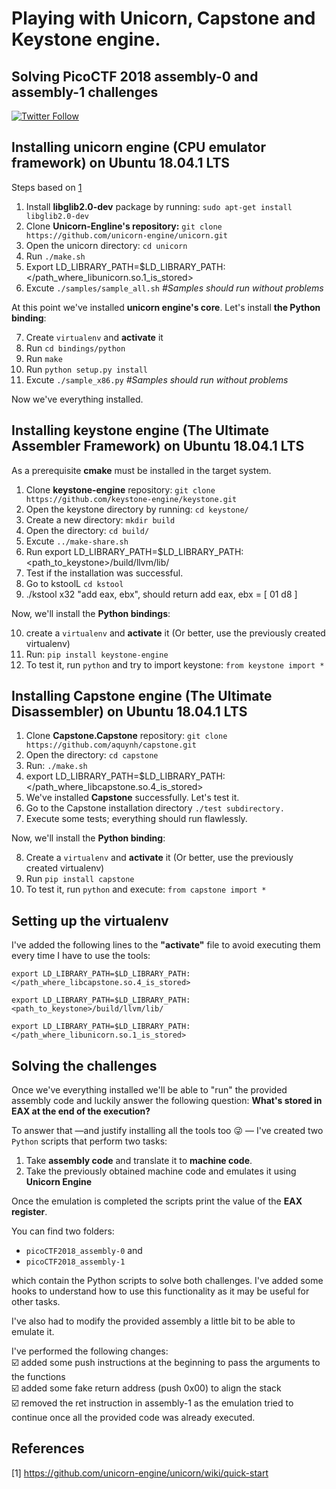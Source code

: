 # Playing with Unicorn, Capstone and Keystone engine.  
## Solving **PicoCTF 2018** assembly-0 and assembly-1 challenges
   


[![Twitter Follow](https://img.shields.io/twitter/follow/nahueldsanchez_?color=1DA1F2&logo=twitter&style=for-the-badge)](https://twitter.com/nahueldsanchez_?s=20) 

## Installing unicorn engine (CPU emulator framework) on Ubuntu 18.04.1 LTS

Steps based on [1](#References)

1) Install **libglib2.0-dev** package by running:  `sudo apt-get install libglib2.0-dev`
2) Clone **Unicorn-Engline's repository:** `git clone https://github.com/unicorn-engine/unicorn.git`
3) Open the unicorn directory: `cd unicorn`
4) Run `./make.sh`
5) Export LD_LIBRARY_PATH=$LD_LIBRARY_PATH: </path_where_libunicorn.so.1_is_stored>
6) Excute `./samples/sample_all.sh` _#Samples should run without problems_

At this point we've installed **unicorn engine's core**. Let's install **the Python binding**:

7) Create `virtualenv` and **activate** it
8) Run `cd bindings/python`
9) Run `make`
10) Run `python setup.py install`
11) Excute `./sample_x86.py` _#Samples should run without problems_


Now we've everything installed.

## Installing **keystone engine** (The Ultimate Assembler Framework) on Ubuntu 18.04.1 LTS

As a prerequisite **cmake** must be installed in the target system.

1) Clone **keystone-engine** repository: `git clone https://github.com/keystone-engine/keystone.git`
2) Open the keystone directory by running: `cd keystone/`
3) Create a new directory: `mkdir build`
4) Open the directory: `cd build/`
5) Excute `../make-share.sh`
6) Run export LD_LIBRARY_PATH=$LD_LIBRARY_PATH:<path_to_keystone>/build/llvm/lib/
7) Test if the installation was successful. 
8) Go to kstoolL `cd kstool`
9) ./kstool x32 "add eax, ebx", should return add eax, ebx = [ 01 d8 ]

Now, we'll install the **Python bindings**:

10) create a `virtualenv` and **activate** it (Or better, use the previously created virtualenv)
11) Run: `pip install keystone-engine`
12) To test it, run `python` and try to import keystone: `from keystone import *`


## Installing **Capstone engine** (The Ultimate Disassembler) on Ubuntu 18.04.1 LTS

1) Clone **Capstone.Capstone** repository: `git clone https://github.com/aquynh/capstone.git`
2) Open the directory: `cd capstone`
3) Run: `./make.sh`
4) export LD_LIBRARY_PATH=$LD_LIBRARY_PATH:</path_where_libcapstone.so.4_is_stored>
5) We've installed **Capstone** successfully. Let's test it.
6) Go to the Capstone installation directory `./test subdirectory.`
7) Execute some tests; everything should run flawlessly.

Now, we'll install the **Python binding**:

8) Create a `virtualenv` and **activate** it (Or better, use the previously created virtualenv)
9) Run `pip install capstone`
10) To test it, run `python` and execute: `from capstone import *`

## Setting up the virtualenv

I've added the following lines to the **"activate"** file to avoid executing them every time I have to use the tools:

```
export LD_LIBRARY_PATH=$LD_LIBRARY_PATH:</path_where_libcapstone.so.4_is_stored>

export LD_LIBRARY_PATH=$LD_LIBRARY_PATH:<path_to_keystone>/build/llvm/lib/

export LD_LIBRARY_PATH=$LD_LIBRARY_PATH:</path_where_libunicorn.so.1_is_stored>
```

## Solving the challenges

Once we've everything installed we'll be able to "run" the provided assembly code and luckily answer the following question: **What's stored in EAX at the end of the execution?**

To answer that —and justify installing all the tools too :stuck_out_tongue_winking_eye: — I've created two `Python` scripts that perform two tasks:

1) Take **assembly code** and translate it to **machine code**.
2) Take the previously obtained machine code and emulates it using **Unicorn Engine**

Once the emulation is completed the scripts print the value of the **EAX register**.

You can find two folders:
+  `picoCTF2018_assembly-0` and  
+ `picoCTF2018_assembly-1`  

which contain the Python scripts to solve both challenges. I've added some hooks
to understand how to use this functionality as it may be useful for other tasks.

I've also had to modify the provided assembly a little bit to be able to emulate it.

I've performed the following changes:   
:ballot_box_with_check: added some push instructions at the beginning to pass the arguments to the functions  
:ballot_box_with_check: added some fake return address (push 0x00) to align the stack  
:ballot_box_with_check: removed the ret instruction in assembly-1 as the emulation tried to continue once all the provided code was already executed.


## References

[1] https://github.com/unicorn-engine/unicorn/wiki/quick-start
